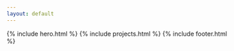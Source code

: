 ```yaml
---
layout: default
---
```


{% include hero.html %}
{% include projects.html %}
{% include footer.html %}